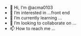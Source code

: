 - 👋 Hi, I’m @acma0103
- 👀 I’m interested in ...front end
- 🌱 I’m currently learning ...
- 💞️ I’m looking to collaborate on ...
- 📫 How to reach me ...

<!---
acma0103/acma0103 is a ✨ special ✨ repository because its `README.md` (this file) appears on your GitHub profile.
You can click the Preview link to take a look at your changes.
--->
